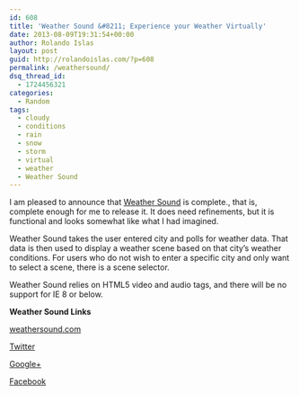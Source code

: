 ```yaml
---
id: 608
title: 'Weather Sound &#8211; Experience your Weather Virtually'
date: 2013-08-09T19:31:54+00:00
author: Rolando Islas
layout: post
guid: http://rolandoislas.com/?p=608
permalink: /weathersound/
dsq_thread_id:
  - 1724456321
categories:
  - Random
tags:
  - cloudy
  - conditions
  - rain
  - snow
  - storm
  - virtual
  - weather
  - Weather Sound
---
```

I am pleased to announce that [Weather Sound](http://weathersound.com "Weather Sound") is complete., that is, complete enough for me to release it. It does need refinements, but it is functional and looks somewhat like what I had imagined.<!--more-->

Weather Sound takes the user entered city and polls for weather data. That data is then used to display a weather scene based on that city&#8217;s weather conditions. For users who do not wish to enter a specific city and only want to select a scene, there is a scene selector.

Weather Sound relies on HTML5 video and audio tags, and there will be no support for IE 8 or below.

**Weather Sound Links**

[weathersound.com](http://weathersound.com "Weather Sound")

[Twitter](http://twitter.com/weathersound "Weather Sound on Twitter")

[Google+](https://plus.google.com/u/0/105237702625263244270 "Weather Sound on Google+")

[Facebook](https://www.facebook.com/officialweathersound "Weather Sound on Facebook")